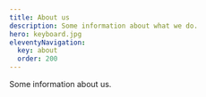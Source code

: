 ```yaml
---
title: About us
description: Some information about what we do.
hero: keyboard.jpg
eleventyNavigation:
  key: about
  order: 200
---
```


Some information about us.
